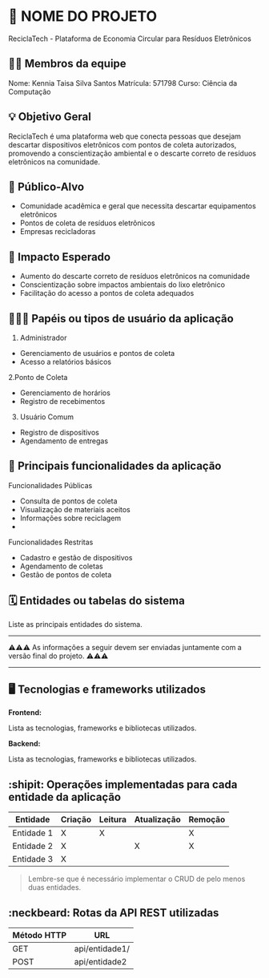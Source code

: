 # :checkered_flag: NOME DO PROJETO

ReciclaTech - Plataforma de Economia Circular para Resíduos Eletrônicos

## :technologist: Membros da equipe

Nome: Kennia Taisa Silva Santos
Matrícula: 571798
Curso: Ciência da Computação

## :bulb: Objetivo Geral
ReciclaTech é uma plataforma web que conecta pessoas que desejam descartar dispositivos eletrônicos com pontos de coleta autorizados, promovendo a conscientização ambiental e o descarte correto de resíduos eletrônicos na comunidade.

## :eyes: Público-Alvo
- Comunidade acadêmica e geral que necessita descartar equipamentos eletrônicos
- Pontos de coleta de resíduos eletrônicos
- Empresas recicladoras
## :star2: Impacto Esperado
- Aumento do descarte correto de resíduos eletrônicos na comunidade
- Conscientização sobre impactos ambientais do lixo eletrônico
- Facilitação do acesso a pontos de coleta adequados

## :people_holding_hands: Papéis ou tipos de usuário da aplicação

1. Administrador
  - Gerenciamento de usuários e pontos de coleta
  - Acesso a relatórios básicos
    
2.Ponto de Coleta
  - Gerenciamento de horários
  - Registro de recebimentos
   
3. Usuário Comum
  - Registro de dispositivos
  - Agendamento de entregas
    
## :triangular_flag_on_post:	 Principais funcionalidades da aplicação

Funcionalidades Públicas
  - Consulta de pontos de coleta
  - Visualização de materiais aceitos
  - Informações sobre reciclagem
  - 
Funcionalidades Restritas
  - Cadastro e gestão de dispositivos
  - Agendamento de coletas
  - Gestão de pontos de coleta

## :spiral_calendar: Entidades ou tabelas do sistema

Liste as principais entidades do sistema.


----

:warning::warning::warning: As informações a seguir devem ser enviadas juntamente com a versão final do projeto. :warning::warning::warning:


----

## :desktop_computer: Tecnologias e frameworks utilizados

**Frontend:**

Lista as tecnologias, frameworks e bibliotecas utilizados.

**Backend:**

Lista as tecnologias, frameworks e bibliotecas utilizados.


## :shipit: Operações implementadas para cada entidade da aplicação


| Entidade| Criação | Leitura | Atualização | Remoção |
| --- | --- | --- | --- | --- |
| Entidade 1 | X |  X  |  | X |
| Entidade 2 | X |    |  X | X |
| Entidade 3 | X |    |  |  |

> Lembre-se que é necessário implementar o CRUD de pelo menos duas entidades.

## :neckbeard: Rotas da API REST utilizadas

| Método HTTP | URL |
| --- | --- |
| GET | api/entidade1/|
| POST | api/entidade2 |
